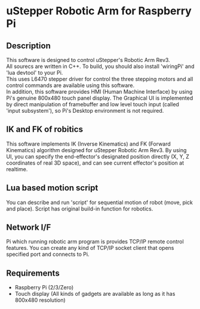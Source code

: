 # uStepper Robotic Arm for Raspberry Pi 
## Description
This software is designed to control uStepper's Robotic Arm Rev3.  
All sourecs are written in C++. To build, you should also install 'wiringPi' and 'lua devtool' to your Pi.  
This uses L6470 stepper driver for control the three stepping motors and all control commands are available using this software.  
In addition, this software provides HMI (Human Machine Interface) by using Pi's genuine 800x480 touch panel display. The Graphical UI is implemented by direct manipulation of framebuffer and low level touch input (called 'input subsystem'), so Pi's Desktop environment is not required.  

## IK and FK of robitics
This software implements IK (Inverse Kinematics) and FK (Forward Kinematics) algorithm designed for uStepper Robotic Arm Rev3.
By using UI, you can specify the end-effector's designated position directly (X, Y, Z coordinates of real 3D space), and can see current effector's position at realtime.

## Lua based motion script
You can describe and run 'script' for sequential motion of robot (move, pick and place). Script has original build-in function for robotics.  

## Network I/F
Pi which running robotic arm program is provides TCP/IP remote control features. You can create any kind of TCP/IP socket client that opens specified port and connects to Pi. 

## Requirements
- Raspberry Pi (2/3/Zero)
- Touch display (All kinds of gadgets are available as long as it has 800x480 resolution) 
